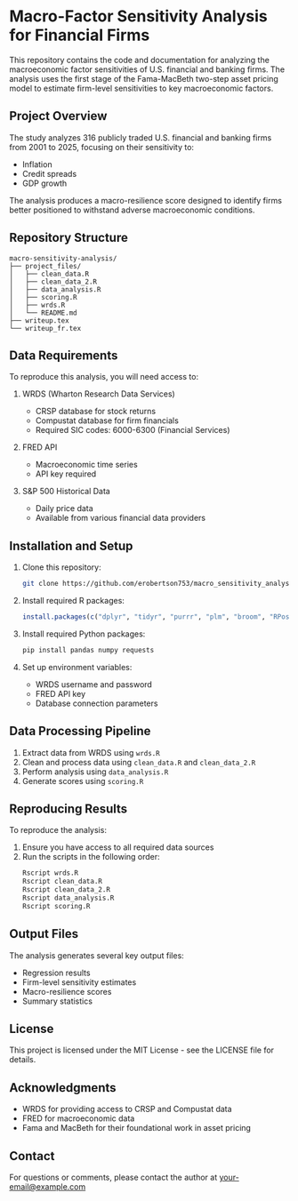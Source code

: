 # Macro-Factor Sensitivity Analysis for Financial Firms

This repository contains the code and documentation for analyzing the macroeconomic factor sensitivities of U.S. financial and banking firms. The analysis uses the first stage of the Fama-MacBeth two-step asset pricing model to estimate firm-level sensitivities to key macroeconomic factors.

## Project Overview

The study analyzes 316 publicly traded U.S. financial and banking firms from 2001 to 2025, focusing on their sensitivity to:
- Inflation
- Credit spreads
- GDP growth

The analysis produces a macro-resilience score designed to identify firms better positioned to withstand adverse macroeconomic conditions.

## Repository Structure

```
macro-sensitivity-analysis/
├── project_files/
│   ├── clean_data.R
│   ├── clean_data_2.R
│   ├── data_analysis.R
│   ├── scoring.R
│   ├── wrds.R
│   └── README.md
├── writeup.tex
└── writeup_fr.tex
```

## Data Requirements

To reproduce this analysis, you will need access to:

1. WRDS (Wharton Research Data Services)
   - CRSP database for stock returns
   - Compustat database for firm financials
   - Required SIC codes: 6000-6300 (Financial Services)

2. FRED API
   - Macroeconomic time series
   - API key required

3. S&P 500 Historical Data
   - Daily price data
   - Available from various financial data providers

## Installation and Setup

1. Clone this repository:
   ```bash
   git clone https://github.com/erobertson753/macro_sensitivity_analysis.git
   ```

2. Install required R packages:
   ```R
   install.packages(c("dplyr", "tidyr", "purrr", "plm", "broom", "RPostgres", "tidyverse", "lubridate", "zoo"))
   ```

3. Install required Python packages:
   ```bash
   pip install pandas numpy requests
   ```

4. Set up environment variables:
   - WRDS username and password
   - FRED API key
   - Database connection parameters

## Data Processing Pipeline

1. Extract data from WRDS using `wrds.R`
2. Clean and process data using `clean_data.R` and `clean_data_2.R`
3. Perform analysis using `data_analysis.R`
4. Generate scores using `scoring.R`

## Reproducing Results

To reproduce the analysis:

1. Ensure you have access to all required data sources
2. Run the scripts in the following order:
   ```bash
   Rscript wrds.R
   Rscript clean_data.R
   Rscript clean_data_2.R
   Rscript data_analysis.R
   Rscript scoring.R
   ```

## Output Files

The analysis generates several key output files:
- Regression results
- Firm-level sensitivity estimates
- Macro-resilience scores
- Summary statistics

## License

This project is licensed under the MIT License - see the LICENSE file for details.

## Acknowledgments

- WRDS for providing access to CRSP and Compustat data
- FRED for macroeconomic data
- Fama and MacBeth for their foundational work in asset pricing

## Contact

For questions or comments, please contact the author at [your-email@example.com](mailto:your-email@example.com) 